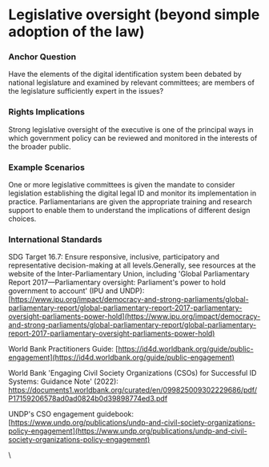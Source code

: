 # Legislative oversight (beyond simple adoption of the law)

### Anchor Question

Have the elements of the digital identification system been debated by national legislature and examined by relevant committees; are members of the legislature sufficiently expert in the issues?

### Rights Implications

Strong legislative oversight of the executive is one of the principal ways in which government policy can be reviewed and monitored in the interests of the broader public.

### Example Scenarios

One or more legislative committees is given the mandate to consider legislation establishing the digital legal ID and monitor its implementation in practice. Parliamentarians are given the appropriate training and research support to enable them to understand the implications of different design choices.

### International Standards

SDG Target 16.7: Ensure responsive, inclusive, participatory and representative decision-making at all levels.Generally, see resources at the website of the Inter-Parliamentary Union, including 'Global Parliamentary Report 2017—Parliamentary oversight: Parliament's power to hold government to account' (IPU and UNDP): [https://www.ipu.org/impact/democracy-and-strong-parliaments/global-parliamentary-report/global-parliamentary-report-2017-parliamentary-oversight-parliaments-power-hold](https://www.ipu.org/impact/democracy-and-strong-parliaments/global-parliamentary-report/global-parliamentary-report-2017-parliamentary-oversight-parliaments-power-hold)

World Bank Practitioners Guide: [https://id4d.worldbank.org/guide/public-engagement](https://id4d.worldbank.org/guide/public-engagement)

World Bank 'Engaging Civil Society Organizations (CSOs) for Successful ID Systems: Guidance Note' (2022): [https://documents1.worldbank.org/curated/en/099825009302229686/pdf/P17159206578ad0ad0824b0d39898774ed3.pdf ](https://documents1.worldbank.org/curated/en/099825009302229686/pdf/P17159206578ad0ad0824b0d39898774ed3.pdf)

UNDP's CSO engagement guidebook: [https://www.undp.org/publications/undp-and-civil-society-organizations-policy-engagement](https://www.undp.org/publications/undp-and-civil-society-organizations-policy-engagement)

\
